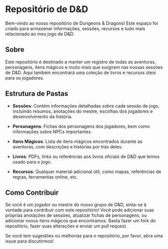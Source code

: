 # Repositório de D&D

Bem-vindo ao nosso repositório de Dungeons & Dragons! Este espaço foi criado para armazenar informações, sessões, recursos e tudo mais relacionado ao meu jogo de D&D.

## Sobre

Este repositório é destinado a manter um registro de todas as aventuras, personagens, itens mágicos e muito mais que surgirem nas nossas sessões de D&D. Aqui também encontrará uma coleção de livros e recursos úteis para os jogadores.

## Estrutura de Pastas

- **Sessões**: Contém informações detalhadas sobre cada sessão de jogo, incluindo resumos, anotações do mestre, escolhas dos jogadores e desenvolvimento da história.
  
- **Personagens**: Fichas dos personagens dos jogadores, bem como informações sobre NPCs importantes.

- **Itens Mágicos**: Lista de itens mágicos encontrados durante as aventuras, com descrições e histórias por trás deles.

- **Livros**: PDFs, links ou referências aos livros oficiais de D&D que temos usado para o jogo.

- **Recursos**: Qualquer material adicional útil, como mapas, referências de regras, ferramentas online, etc.

## Como Contribuir

Se você é um jogador ou mestre do nosso grupo de D&D, sinta-se à vontade para contribuir com este repositório! Você pode adicionar suas próprias anotações de sessões, atualizar fichas de personagens, ou adicionar novos itens mágicos que encontramos. Basta fazer um fork do repositório, fazer suas alterações e enviar um pull request.

Se você tem sugestões ou melhorias para o repositório, por favor, abra uma issue para discutirmos!
